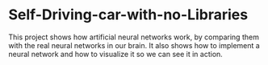 # Self-Driving-car-with-no-Libraries
This project shows how artificial neural networks work, by comparing them with the real neural networks in our brain. It also shows how to implement a neural network and how to visualize it so we can see it in action.
